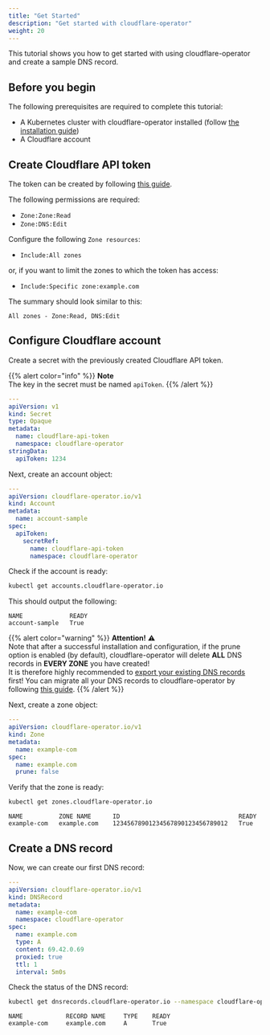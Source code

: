 ```yaml
---
title: "Get Started"
description: "Get started with cloudflare-operator"
weight: 20
---
```


This tutorial shows you how to get started with using cloudflare-operator and create a sample DNS record.

## Before you begin

The following prerequisites are required to complete this tutorial:

- A Kubernetes cluster with cloudflare-operator installed (follow [the installation guide](/docs/cloudflare-operator/installation))
- A Cloudflare account

## Create Cloudflare API token

The token can be created by following <a href="https://developers.cloudflare.com/fundamentals/api/get-started/create-token/" target="blank">this guide</a>.

The following permissions are required:

- `Zone:Zone:Read`
- `Zone:DNS:Edit`

Configure the following `Zone resources`:

- `Include:All zones`

or, if you want to limit the zones to which the token has access:

- `Include:Specific zone:example.com`

The summary should look similar to this:

`All zones - Zone:Read, DNS:Edit`

## Configure Cloudflare account

Create a secret with the previously created Cloudflare API token.

{{% alert color="info" %}}
**Note**\
The key in the secret must be named `apiToken`.
{{% /alert %}}

```yaml
---
apiVersion: v1
kind: Secret
type: Opaque
metadata:
  name: cloudflare-api-token
  namespace: cloudflare-operator
stringData:
  apiToken: 1234
```

Next, create an account object:

```yaml
---
apiVersion: cloudflare-operator.io/v1
kind: Account
metadata:
  name: account-sample
spec:
  apiToken:
    secretRef:
      name: cloudflare-api-token
      namespace: cloudflare-operator
```

Check if the account is ready:

```bash
kubectl get accounts.cloudflare-operator.io
```

This should output the following:

```console
NAME             READY
account-sample   True
```

{{% alert color="warning" %}}
**Attention!** :warning:\
Note that after a successful installation and configuration, if the prune option is enabled (by default), cloudflare-operator will delete **ALL** DNS records in **EVERY ZONE** you have created!\
It is therefore highly recommended to <a href="https://developers.cloudflare.com/dns/manage-dns-records/how-to/import-and-export/#export-records" target="blank">export your existing DNS records</a> first!
You can migrate all your DNS records to cloudflare-operator by following <a href="/docs/cloudflare-operator/guides/migration" target="blank">this guide</a>.
{{% /alert %}}

Next, create a zone object:

```yaml
---
apiVersion: cloudflare-operator.io/v1
kind: Zone
metadata:
  name: example-com
spec:
  name: example.com
  prune: false
```

Verify that the zone is ready:

```bash
kubectl get zones.cloudflare-operator.io
```

```console
NAME          ZONE NAME      ID                                 READY
example-com   example.com    12345678901234567890123456789012   True
```

## Create a DNS record

Now, we can create our first DNS record:

```yaml
---
apiVersion: cloudflare-operator.io/v1
kind: DNSRecord
metadata:
  name: example-com
  namespace: cloudflare-operator
spec:
  name: example.com
  type: A
  content: 69.42.0.69
  proxied: true
  ttl: 1
  interval: 5m0s
```

Check the status of the DNS record:

```bash
kubectl get dnsrecords.cloudflare-operator.io --namespace cloudflare-operator
```

```console
NAME            RECORD NAME     TYPE    READY
example-com     example.com     A       True
```
